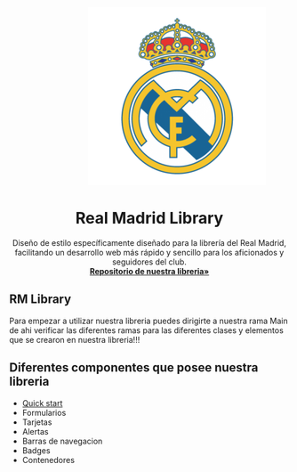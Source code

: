 
<!DOCTYPE html>
<html>
<head>

</head>
<body>


<p align="center">
  <img src="https://raw.githubusercontent.com/NathanaelPerez/prueba/main/real-madrid-logo-png-6.png" alt="Real Madrid Logo" class="center" style="margin-left:100px">
</p>

  <h1 align="center">Real Madrid Library</h1>
 <p align="center">
    Diseño de estilo específicamente diseñado para la librería del Real Madrid, facilitando un desarrollo web más rápido y sencillo para los aficionados y seguidores     del club.
   <br>
   <a href="https://github.com/LuisCruz29/New_Bootstrap_Library"><strong>Repositorio de nuestra libreria»</strong></a>

 </p>


  ## RM Library
  Para empezar a utilizar nuestra libreria puedes dirigirte a nuestra rama Main de ahi verificar las diferentes ramas para las diferentes clases y elementos que se crearon en nuestra libreria!!!

  ## Diferentes componentes que posee nuestra libreria
  - [Quick start](href="https://github.com/LuisCruz29/New_Bootstrap_Library/tree/Cls-Botones")
  - Formularios
  - Tarjetas
  - Alertas
  - Barras de navegacion
  - Badges
  - Contenedores
  
</body>
</html>
